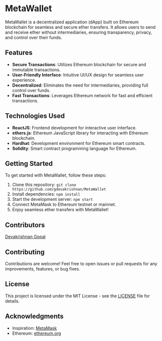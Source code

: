 # MetaWallet

MetaWallet is a decentralized application (dApp) built on Ethereum blockchain for seamless and secure ether transfers. It allows users to send and receive ether without intermediaries, ensuring transparency, privacy, and control over their funds.

## Features

- **Secure Transactions**: Utilizes Ethereum blockchain for secure and immutable transactions.
- **User-Friendly Interface**: Intuitive UI/UX design for seamless user experience.
- **Decentralized**: Eliminates the need for intermediaries, providing full control over funds.
- **Fast Transactions**: Leverages Ethereum network for fast and efficient transactions.

## Technologies Used

- **ReactJS**: Frontend development for interactive user interface.
- **ethers.js**: Ethereum JavaScript library for interacting with Ethereum blockchain.
- **Hardhat**: Development environment for Ethereum smart contracts.
- **Solidity**: Smart contract programming language for Ethereum.

## Getting Started

To get started with MetaWallet, follow these steps:

1. Clone this repository: `git clone https://github.com/gdevakrishnan/MetaWallet`
2. Install dependencies: `npm install`
3. Start the development server: `npm start`
4. Connect MetaMask to Ethereum testnet or mainnet.
5. Enjoy seamless ether transfers with MetaWallet!

## Contributors
[Devakrishnan Gopal](https://www.github.com/gdevakrishnan)

## Contributing

Contributions are welcome! Feel free to open issues or pull requests for any improvements, features, or bug fixes.

## License

This project is licensed under the MIT License - see the [LICENSE](LICENSE) file for details.

## Acknowledgments

- Inspiration: [MetaMask](https://metamask.io/)
- Ethereum: [ethereum.org](https://ethereum.org/)
